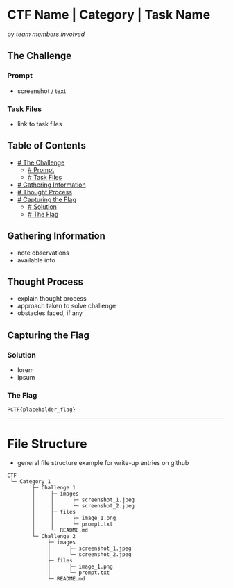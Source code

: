 # CTF Name | Category | Task Name

by *team members involved*

## The Challenge

### Prompt
- screenshot / text

### Task Files
- link to task files

## Table of Contents
- [# The Challenge](https://github.com/TimelessFez/pCTF-marketing/edit/main/README.md#the-challenge)
  - [# Prompt](https://github.com/TimelessFez/pCTF-marketing/edit/main/README.md#prompt)
  - [# Task Files](https://github.com/TimelessFez/pCTF-marketing/edit/main/README.md#task-files)
- [# Gathering Information](https://github.com/TimelessFez/pCTF-marketing/edit/main/README.md#gathering-information)
- [# Thought Process](https://github.com/TimelessFez/pCTF-marketing/edit/main/README.md#thought-process)
- [# Capturing the Flag](https://github.com/TimelessFez/pCTF-marketing/edit/main/README.md#capturing-the-flag)
  - [# Solution](https://github.com/TimelessFez/pCTF-marketing/edit/main/README.md#solution)
  - [# The Flag](https://github.com/TimelessFez/pCTF-marketing/edit/main/README.md#the-flag)

## Gathering Information
- note observations
- available info

## Thought Process
- explain thought process
- approach taken to solve challenge
- obstacles faced, if any

## Capturing the Flag
### Solution
- lorem
- ipsum

### The Flag
``PCTF{placeholder_flag}``

---

# File Structure
- general file structure example for write-up entries on github
```
CTF
 └─ Category 1
        ├─ Challenge 1
        │     ├─ images
        │     │      ├─ screenshot_1.jpeg
        │     │      └─ screenshot_2.jpeg
        │     ├─ files
        │     │      ├─ image_1.png
        │     │      └─ prompt.txt
        │     └─ README.md
        └─ Challenge 2
             ├─ images
             │      ├─ screenshot_1.jpeg
             │      └─ screenshot_2.jpeg
             ├─ files
             │      ├─ image_1.png
             │      └─ prompt.txt
             └─ README.md
```
